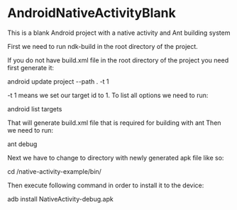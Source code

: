 # AndroidNativeActivityBlank

This is a blank Android project with a native activity and Ant building system

First we need to run ndk-build in the root directory of the project.

If you do not have build.xml file in the root directory of the project
you need first generate it:

android update project --path . -t 1

-t 1 means we set our target id to 1. To list all options we need to run:

android list targets

That will generate build.xml file that is required for building with ant
Then we need to run:

ant debug

Next we have to change to directory with newly generated apk file like so:

cd /native-activity-example/bin/

Then execute following command in order to install it to the device:

adb install NativeActivity-debug.apk


